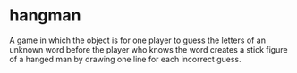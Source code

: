 # hangman
A game in which the object is for one player to guess the letters of an unknown word before the player who knows the word creates a stick figure of a hanged man by drawing one line for each incorrect guess.
